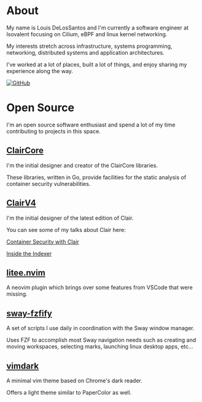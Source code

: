 # About

My name is Louis DeLosSantos and I'm currently a software engineer at Isovalent focusing on Cilium,
eBPF and linux kernel networking.

My interests stretch across infrastructure, systems programming, networking, distributed systems and application architectures.

I've worked at a lot of places, built a lot of things, and enjoy sharing my experience along the way.


[![GitHub](https://img.shields.io/badge/github-%23121011.svg?style=for-the-badge&logo=github&logoColor=white)](https://github.com/ldelossa)

# Open Source

I'm an open source software enthusiast and spend a lot of my time contributing to projects in this space.

## [ClairCore](https://github.com/quay/claircore)
I'm the initial designer and creator of the ClairCore libraries.

These libraries, written in Go, provide facilities for the static analysis of container security vulnerabilities. 

## [ClairV4](https://github.com/quay/clair)
I'm the initial designer of the latest edition of Clair.

You can see some of my talks about Clair here:

[Container Security with Clair](https://youtu.be/AhdPC_d0Lso)

[Inside the Indexer](https://youtu.be/pEAU6E1rZWo)

## [litee.nvim](https://github.com/ldelossa/litee.nvim)

A neovim plugin which brings over some features from VSCode that were missing.

## [sway-fzfify](https://github.com/ldelossa/sway-fzfify)

A set of scripts I use daily in coordination with the Sway window manager.

Uses FZF to accomplish most Sway navigation needs such as creating and moving
workspaces, selecting marks, launching linux desktop apps, etc...

## [vimdark](https://github.com/ldelossa/vimdark)

A minimal vim theme based on Chrome's dark reader.

Offers a light theme similar to PaperColor as well.
